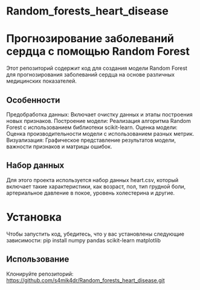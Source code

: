 # Random_forests_heart_disease
# Прогнозирование заболеваний сердца с помощью Random Forest
Этот репозиторий содержит код для создания модели Random Forest для прогнозирования заболеваний сердца на основе различных медицинских показателей. 

## Особенности
Предобработка данных: Включает очистку данных и этапы построения новых признаков.
Построение модели: Реализация алгоритма Random Forest с использованием библиотеки scikit-learn.
Оценка модели: Оценка производительности модели с использованием разных метрик.
Визуализация: Графическое представление результатов модели, важности признаков и матрицы ошибок.

## Набор данных
Для этого проекта используется набор данных heart.csv, который включает такие характеристики, как возраст, пол, тип грудной боли, артериальное давление в покое, уровень холестерина и другие.

# Установка
Чтобы запустить код, убедитесь, что у вас установлены следующие зависимости:
pip install numpy pandas scikit-learn matplotlib

## Использование
Клонируйте репозиторий:
https://github.com/s4mik4dr/Random_forests_heart_disease.git
